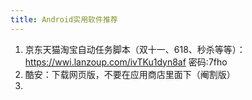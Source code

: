 ```yaml
---
title: Android实用软件推荐
---
```

1. 京东天猫淘宝自动任务脚本（双十一、618、秒杀等等）：https://wwi.lanzoup.com/ivTKu1dyn8af  密码:7fho
2. 酷安：下载网页版，不要在应用商店里面下（阉割版）
3. 